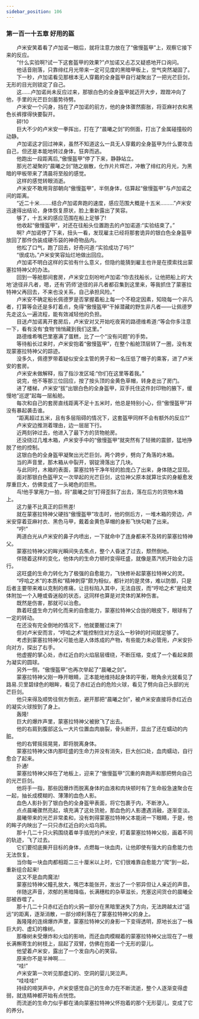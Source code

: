 ```yaml
---
sidebar_position: 106
---
```

### 第一百一十五章 好用的盔  


　　卢米安笑着看了卢加诺一眼后，就将注意力放在了“傲慢盔甲”上，观察它接下来的反应。  
　　“什么实验啊?试一下这套盔甲的效果?”卢加诺又忐忑又疑惑地开口询问。  
　　他话音刚落，只靠绯红月光带来一定可见度的黑暗甲板上，空气突然凝固了。  
　　下一秒，卢加诺看见那根本无人穿戴的全身盔甲自行凝聚出了一把光芒巨剑，无形的目光则锁定了自己。  
　　这……卢加诺尚未反应过来，那银白色的全身盔甲就迈开大步，蹬蹬冲向了他，手里的光芒巨剑蓄势待劈。  
　　卢米安一个闪身，挡在了卢加诺的前方，他的身体骤然膨胀，将亚麻衬衣和黑色长裤撑得快要裂开。  
　　砰!10  
　　巨大不少的卢米安一拳挥出，打在了“晨曦之剑”的侧面，打出了金属碰撞般的动静。  
　　卢加诺这才回过神来，虽然不知道这么一具无人穿戴的全身盔甲为什么要攻击自己，但还是本能地转过身体，狂奔而逃。  
　　他跑出一段距离后,“傲慢盔甲”停了下来，静静站立。  
　　那光芒凝聚的“晨曦之剑”随之崩散，化作片片辉芒，冲散了绯红的月光，为黑暗的甲板带来了清晨将至般的感觉。  
　　这样的感觉转眼消逝。  
　　卢米安不敢用背部朝向“傲慢盔甲”，半侧身体，估算起“傲慢盔甲”与卢加诺之间的距离。  
　　“近二十米.….…结合卢加诺奔跑的速度，感应范围大概是十五米………”卢米安迅速得出结论，身体恢复原状，脸上重新露出了笑容。  
　　够了，十五米的感应范围在船上足够了!  
　　他收起“傲慢盔甲”，对还在往船头位置跑去的卢加诺道:“实验结束了。”  
　　啊? 卢加诺停了下来，扭头一看，发现雇主已经将那套诡异的银白色全身盔甲放回了那件伪装成硬币袋的神奇物品内。  
　　他松了口气，跑了回去，好奇问道:“实验成功了吗?“  
　　“很成功。”卢米安笑容灿烂地做出回应。  
　　卢加诺不明白这样的实验有什么意义，但隐约能猜到雇主也许是在摸索找出蒙塞拉特神父的办法。  
　　回到一等舱那间套房，卢米安立刻吩咐卢加诺:“你去找船长，让他把船上的‘大地’途径非凡者，嗯，还有‘药师’途径的非凡者都召集到这里来，等我抓住了蒙塞拉特神父再回去，不来也没关系，自己承担风险。”  
　　卢米安不确定船长佩德罗是否掌握着船上每一个不稳定因素，知晓每一个非凡者，打算等会还是多盯着点，免得“傲慢盔甲”干掉潜藏的野生非凡者——让佩德罗先走这么一遍流程，能有效减轻他的负担。  
　　目送卢加诺离开套房后，卢米安对又开始吃夜宵的路德维希道:“等会你多注意一下，看有没有‘食物’悄悄藏到我们这里。”  
　　路德维希嘴巴里塞满了蛋糕，比了一个“没有问题”的手势。  
　　等待船长过来时，卢米安抱着“傲慢盔甲”，在整个船舱顶层转了一圈，没有发现蒙塞拉特神父的踪迹。  
　　没多久，佩德罗带着疑似安全主管的男子和一名压低了帽子的乘客，进了卢米安的套房。  
　　卢米安未做解释，指了指沙发区域:“你们在这里等着我。”  
　　说完，他不等那三位回应，按了按头顶的金黄色草帽，转身走出了房门。  
　　进了楼梯，卢米安“拔”出银白色的全身盔甲，双手托住这件封印物的腋下，缓慢地“巡逻”起每一层船舱。  
　　每次和自己的套房直线距离不足十五米时，他总是特别小心，但“傲慢盔甲”并没有暴起袭击谁。  
　　“距离超过五米，且有多层阻碍的情况下，这套盔甲同样不会有额外的反应?”  
　　卢米安边推测着理由，边一层层下行。  
　　近两刻钟过去，他进入了最下方的货物舱房。  
　　还没绕过几堆木箱，卢米安手中的“傲慢盔甲”就突然有了轻微的震颤，猛地挣脱了他的控制。  
　　这银白色的全身盔甲凝聚出光芒巨剑，两个跨步，劈向了角落的木箱。  
　　当的声音里，那木箱从中裂开，钢锭滑落出了几块。  
　　与此同时，木箱的表面，蒙塞拉特干净年轻的脸庞凸了出来，身体随之显现。  
　　面对那银白色盔甲又一次举起的光芒巨剑，这位神父原本就算壮实的身躯愈发厚重巨大，仿佛变成了一头褐色的巨熊。  
　　乓!他手掌用力一拍，将“晨曦之剑”打得歪斜了出去，落在后方的货物木箱上。  
　　这力量不比真正的巨熊差!  
　　就在蒙塞拉特神父硬挡“傲慢盔甲”攻击时，他的侧后方，一堆木箱的旁边，卢米安穿着亚麻衬衣、黑色马甲，戴着金黄色草帽的身影飞快勾勒了出来。  
　　“哼!”  
　　两道白光从卢米安的鼻子内喷出，一下就命中了连身都来不及转的蒙塞拉特神父。  
　　蒙塞拉特神父的眸光瞬间失去焦点，整个人昏迷了过去，颓然倒地。  
　　伴随着这样的变化，他体内的生命力顿时变得旺盛，就像是蒸汽机开始全力运行。  
　　这旺盛的生命力转化为了极强的自愈能力，飞快修补起蒙塞拉特神父的灵。  
　　“哼哈之术”的本质和“精神刺穿”颇为相似，都针对的是灵体，难以防御，只是后者主要带来难以克制的疼痛，让目标陷入其中，无法自拔，而“哼哈之术”是给灵体附加一个入睡或昏迷般的状态，这同样也算是对灵体的某种伤害。  
　　既然是伤害，那就可以治愈。  
　　靠着旺盛生命力转化而来的自愈能力，蒙塞拉特神父合拢的眼皮下，眼球有了一定的转动。  
　　在还没有完全倒地的情况下，他就要醒过来了!  
　　但对卢米安而言，“哼哈之术”能控制住对方这么一秒钟的时间就足够了。  
　　考虑到蒙塞拉特神父可能也是人体炼成的产物，有些能力未必管用，卢米安扑向对方，探出了右手。  
　　他虚握的掌心处，赤红近白的火焰层层缠绕，不断压缩，变成了一个看起来颇为凝实的圆球。  
　　另外一侧，“傲慢盔甲”也再次举起了“晨曦之剑”。  
　　蒙塞拉特神父刚一睁开眼睛，正本能地维持起身体的平衡，眼角余光就看见了路易.贝里碧绿色的眼眸，看见了赤红近白的危险火球，看见了劈向自己头部的光芒巨剑。  
　　他只来得及顺势往侧方倒去，避开那把“晨曦之剑”，被卢米安直接将赤红近白的凝实火球按到了身上。  
　　轰隆!  
　　巨大的爆炸声里，蒙塞拉特神父被掀飞了出去。  
　　他的右肩到腹部这么一大片位置血肉崩裂，骨头断开，显出了还在蠕动的内脏。  
　　他的右臂摇摇晃晃，即将脱离身体。  
　　蒙塞拉特神父体内那旺盛的生命力并没有消失，巨大创口处，血肉蠕动，自行愈合了起来。  
　　扑通!  
　　蒙塞拉特神父摔在了地板上，迎来了“傲慢盔甲”沉重的奔跑声和那把劈向自己的光芒巨剑。  
　　他将手一指，那些因爆炸而脱离身体的血液和肉块顿时有了生命般急速聚合在一起，抽长成模糊的、薄薄的血色人影。  
　　血色人影扑到了银白色的全身盔甲表面，将它包裹于内，不断渗入。  
　　点点晨曦骤然亮起，填充满了这处货舱，那血色的人影遭遇消融，逐渐变淡。  
　　晨曦带来的光芒非常柔和，没有刺得蒙塞拉特神父本能闭一下眼睛，于是，他的眸子内映出了一只只赤红近白的火焰乌鸦。  
　　那十几二十只火鸦围绕着单手插兜的卢米安，盯着蒙塞拉特神父般，画着不同的轨迹，飞了过去。  
　　它们要彻底撕开目标的身体，点燃每一块血肉，让他即使有强大的自愈能力也无法恢复。  
　　当你每一块血肉都相距二三十厘米以上时，它们很难靠自愈能力“爬”到一起，重新组合起来!  
　　这又不是血肉魔法!  
　　蒙塞拉特神父瞳孔放大，嘴巴本能张开，发出了一个邪异但让人亲近的声音。  
　　伴随这声音，浓郁的黑暗降临，长满穗粒的杂草滋长，充塞这间货仓的晨曦全部被吞噬了。  
　　那十几二十只赤红近白的火鸦一部分在黑暗里迷失了方向，无法跨越太过“遥远”的距离，逐渐消散，一部分顺利落在了蒙塞拉特神父的身上。  
　　轰隆隆的连绵爆炸声里，蒙塞拉特神父的身影一下变得透明，原地长出了一株巨大的、虚幻的橡树。  
　　那橡树未受爆炸和火焰的影响，而还血肉模糊着的蒙塞拉特神父出现在了一根长满槲寄生的树枝上，屈起了双臂，仿佛在抱着一个无形的婴儿。  
　　他望着卢米安，露出了一个发自内心的笑容。  
　　原来你不是半神啊.....  
　　“哇!”  
　　卢米安第一次听见那虚幻的、空洞的婴儿哭泣声。  
　　“哇哇哇!”  
　　持续的啼哭声中，卢米安感觉自己的生命力在不断流逝，整个人逐渐变得虚弱，就连精神都开始有点恍惚。  
　　而流逝的生命力似乎都在涌向蒙塞拉特神父怀抱着的那个无形婴儿，变成了它的养分。  
